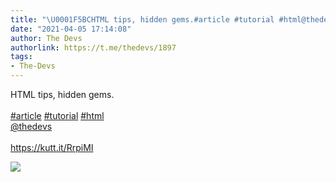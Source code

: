 ```yaml
---
title: "\U0001F5BCHTML tips, hidden gems.#article #tutorial #html@thedevshttps://kutt.it/RrpiMI"
date: "2021-04-05 17:14:08"
author: The Devs
authorlink: https://t.me/thedevs/1897
tags:
- The-Devs
---
```

<p>HTML tips, hidden gems.<br><br><a href="https://t.me/thedevs/1897?q=%23article">#article</a> <a href="https://t.me/thedevs/1897?q=%23tutorial">#tutorial</a> <a href="https://t.me/thedevs/1897?q=%23html">#html</a><br><a href="https://t.me/thedevs" target="_blank">@thedevs</a><br><br><a href="https://kutt.it/RrpiMI" target="_blank" rel="noopener">https://kutt.it/RrpiMI</a></p><img src="https://cdn4.telesco.pe/file/XwBiQyyZDdmIx_jtswzWB6B2c06c-X2biT0lbMZASd1YdwkrY8_Un6stV_c6tDJbvQ5Y1ZrP_j_mCAZ6kl-wgaWQXSpzwoBK6_wzXBVJw2CpxmvOvQZq_UnonR-7-ZG39QsS98zWNeryigxQ-m6YQKaLkbE2-O-cIxY6LyhEgKhyfFW48OBUXchEqTuqJLlKH-da45URSPyDdVfIC8zcYP_J8bauGhsznlGL_2QOO4rhDczNbm0-TfZ-nrsRRgp99t_q7cNixD-eU-hd7c4WCLVyKCEzCQHD68UvvnkH-mmHpKuDa1zVxEqdJ4-w-zIw9xGtY8r40LtB_Pw3sTW3uw.jpg" referrerpolicy="no-referrer">